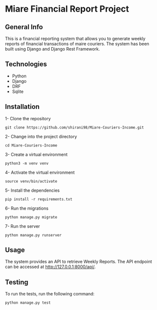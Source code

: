 # Miare Financial Report Project

## General Info
This is a financial reporting system that allows you to generate weekly reports of financial transactions of maire couriers. The system has been built using Django and Django Rest Framework.

## Technologies

- Python
- Django
- DRF
- Sqlite

## Installation
1- Clone the repository
```
git clone https://github.com/shirani98/Miare-Couriers-Income.git
```

2- Change into the project directory
```
cd Miare-Couriers-Income
```
3- Create a virtual environment
```
python3 -m venv venv
```
4- Activate the virtual environment
```
source venv/bin/activate
```
5- Install the dependencies
```
pip install -r requirements.txt
```
6- Run the migrations
```
python manage.py migrate
```
7- Run the server
```
python manage.py runserver
```
## Usage
The system provides an API to retrieve Weekly Reports. The API endpoint can be accessed at http://127.0.0.1:8000/api/.

## Testing
To run the tests, run the following command:
```
python manage.py test
```
